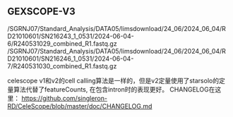 ## GEXSCOPE-V3
/SGRNJ07/Standard_Analysis/DATA05/limsdownload/24_06/2024_06_04/RD21010601/SN216243_1_0531/2024-06-04-6/R240531029_combined_R1.fastq.gz
/SGRNJ07/Standard_Analysis/DATA05/limsdownload/24_06/2024_06_04/RD21010601/SN216246_1_0531/2024-06-04-7/R240531030_combined_R1.fastq.gz


celescope v1和v2的cell calling算法是一样的，但是v2定量使用了starsolo的定量算法代替了featureCounts, 在包含intron时的表现更好。
CHANGELOG在这里：
https://github.com/singleron-RD/CeleScope/blob/master/doc/CHANGELOG.md

